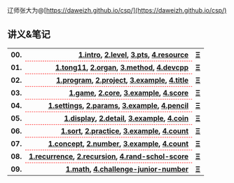 辽师张大为@[https://daweizh.github.io/csp/](https://daweizh.github.io/csp/)

## 讲义&笔记

<table style="border:0px;width:100%;">
  <tr>
    <th style="border:0px;text-align:left">00.</th>
    <th style="border:0px; border-bottom:1px dashed red;text-align:right">
      <a href='00/1.intro.html'>1.intro</a>,
      <a href='00/2.level.html'>2.level</a>,
      <a href='00/3.pts.html'>3.pts</a>,
      <a href='00/4.resource.html'>4.resource</a>
    </th>
    <th style="border:0px;"><a href='00/5.progress.html'>&Xi;</a></th>
  </tr>
  <tr>
    <th style="border:0px;text-align:left">01.</th>
    <th style="border:0px; border-bottom:1px dashed red;text-align:right">
      <a href='01/1.tong11.html'>1.tong11</a>,
      <a href='01/2.organ.html'>2.organ</a>,
      <a href='01/3.method.html'>3.method</a>,
      <a href='01/4.devcpp.html'>4.devcpp</a>
    </th>
    <th style="border:0px;"><a href='01/5.progress.html'>&Xi;</a></th>
  </tr>
  <tr>
    <th style="border:0px;text-align:left">02.</th>
    <th style="border:0px; border-bottom:1px dashed red;text-align:right">
      <a href='02/1.program.html'>1.program</a>,
      <a href='02/2.project.html'>2.project</a>,
      <a href='02/3.example.html'>3.example</a>,
      <a href='02/4.junior-2018-title.html'>4.title</a>
    </th>
    <th style="border:0px;"><a href='02/5.progress.html'>&Xi;</a></th>
  </tr>
  <tr>
    <th style="border:0px;text-align:left">03.</th>
    <th style="border:0px; border-bottom:1px dashed red;text-align:right">
      <a href='03/1.game.html'>1.game</a>,
      <a href='03/2.core.html'>2.core</a>,
      <a href='03/3.example.html'>3.example</a>,
      <a href='03/4.junior-2017-score.html'>4.score</a>
    </th>
    <th style="border:0px;"><a href='03/5.progress.html'>&Xi;</a></th>
  </tr>
  <tr>
    <th style="border:0px;text-align:left">04.</th>
    <th style="border:0px; border-bottom:1px dashed red;text-align:right">
      <a href='04/1.settings.html'>1.settings</a>,
      <a href='04/2.params.html'>2.params</a>,
      <a href='04/3.example.html'>3.example</a>,
      <a href='04/4.junior-2016-pencil.html'>4.pencil</a>
    </th>
    <th style="border:0px;"><a href='04/5.progress.html'>&Xi;</a></th>
  </tr>
  <tr>
    <th style="border:0px;text-align:left">05.</th>
    <th style="border:0px; border-bottom:1px dashed red;text-align:right">
      <a href='05/1.display.html'>1.display</a>,
      <a href='05/2.detail.html'>2.detail</a>,
      <a href='05/3.example.html'>3.example</a>,
      <a href='05/4.junior-2015-coin.html'>4.coin</a>
    </th>
    <th style="border:0px;"><a href='05/5.progress.html'>&Xi;</a></th>
  </tr>
  <tr>
    <th style="border:0px;text-align:left">06.</th>
    <th style="border:0px; border-bottom:1px dashed red;text-align:right">
      <a href='06/1.sort.html'>1.sort</a>,
      <a href='06/2.practice.html'>2.practice</a>,
      <a href='06/3.example.html'>3.example</a>,
      <a href='06/4.junior-2014-count.html'>4.count</a>
    </th>
    <th style="border:0px;"><a href='06/5.progress.html'>&Xi;</a></th>
  </tr>
  <tr>
    <th style="border:0px;text-align:left">07.</th>
    <th style="border:0px; border-bottom:1px dashed red;text-align:right">
      <a href='07/1.concept.html'>1.concept</a>,
      <a href='07/2.number.html'>2.number</a>,
      <a href='07/3.example.html'>3.example</a>,
      <a href='07/4.junior-2013-count.html'>4.count</a>
    </th>
    <th style="border:0px;"><a href='07/5.progress.html'>&Xi;</a></th>
  </tr>
  <tr>
    <th style="border:0px;text-align:left">08.</th>
    <th style="border:0px; border-bottom:1px dashed red;text-align:right">
      <a href='08/1.recurrence.html'>1.recurrence</a>,
      <a href='08/2.recursion.html'>2.recursion</a>,
      <a href='08/4.junior-2006-random-2007-scholar-2009-score.html'>4.rand-schol-score</a>
    </th>
    <th style="border:0px;"><a href='08/5.progress.html'>&Xi;</a></th>
  </tr>
  <tr>
    <th style="border:0px;text-align:left">09.</th>
    <th style="border:0px; border-bottom:1px dashed red;text-align:right">
      <a href='09/1.math.html'>1.math</a>,
      <a href='09/4.challenge.html'>4.challenge-junior-number</a>
    </th>
    <th style="border:0px;"><a href='09/5.progress.html'>&Xi;</a></th>
  </tr>
  <!-- <tr>
    <th style="border:0px;text-align:left">10.</th><th>
    </th>
  </tr>
  <tr>
    <th style="border:0px;text-align:left">11.</th><th>
    </th>
  </tr> -->
</table>



